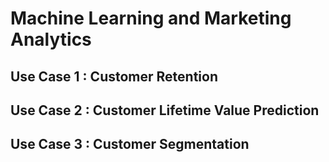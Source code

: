 # Machine Learning and Marketing Analytics

## Use Case 1 : Customer Retention


## Use Case 2 : Customer Lifetime Value Prediction


## Use Case 3 : Customer Segmentation

